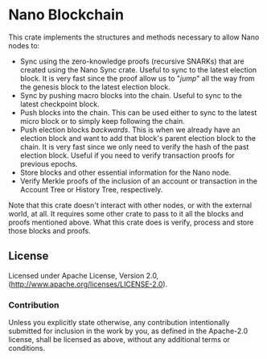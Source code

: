 # Nano Blockchain

This crate implements the structures and methods necessary to allow Nano nodes to:

- Sync using the zero-knowledge proofs (recursive SNARKs) that are created using the Nano Sync crate. Useful to sync to
  the latest election block. It is very fast since the proof allow us to "_jump_" all the way from the genesis block to
  the latest election block. 
- Sync by pushing macro blocks into the chain. Useful to sync to the latest checkpoint block.
- Push blocks into the chain. This can be used either to sync to the latest micro block or to simply keep following the chain.
- Push election blocks _backwards_. This is when we already have an election block and want to add that block's parent
  election block to the chain. It is very fast since we only need to verify the hash of the past election block. Useful
  if you need to verify transaction proofs for previous epochs.
- Store blocks and other essential information for the Nano node.
- Verify Merkle proofs of the inclusion of an account or transaction in the Account Tree or History Tree, respectively.

Note that this crate doesn't interact with other nodes, or with the external world, at all. It requires some other crate
to pass to it all the blocks and proofs mentioned above. What this crate does is verify, process and store those blocks
and proofs.

## License

Licensed under Apache License, Version 2.0, (http://www.apache.org/licenses/LICENSE-2.0).

### Contribution

Unless you explicitly state otherwise, any contribution intentionally
submitted for inclusion in the work by you, as defined in the Apache-2.0
license, shall be licensed as above, without any additional terms or
conditions.